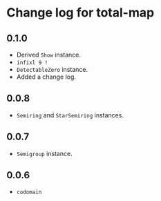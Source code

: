 # Change log for total-map

## 0.1.0

*   Derived `Show` instance.
*   `infixl 9 !`
*   `DetectableZero` instance.
*   Added a change log.

## 0.0.8

*   `Semiring` and `StarSemiring` instances.

## 0.0.7

*   `Semigroup` instance.

## 0.0.6

*   `codomain`
